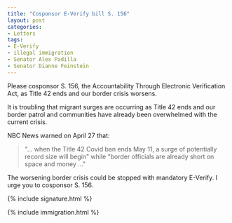 ```yaml
---
title: "Cosponsor E-Verify bill S. 156"
layout: post
categories:
- Letters
tags:
- E-Verify
- illegal immigration
- Senator Alex Padilla
- Senator Dianne Feinstein
---
```


Please cosponsor S. 156, the Accountability Through Electronic Verification Act, as Title 42 ends and our border crisis worsens.

It is troubling that migrant surges are occurring as Title 42 ends and our border patrol and communities have already been overwhelmed with the current crisis.

NBC News warned on April 27 that:

> "... when the Title 42 Covid ban ends May 11, a surge of potentially record size will begin" while "border officials are already short on space and money ..."

The worsening border crisis could be stopped with mandatory E-Verify. I urge you to cosponsor S. 156.

{% include signature.html %}

{% include immigration.html %}
